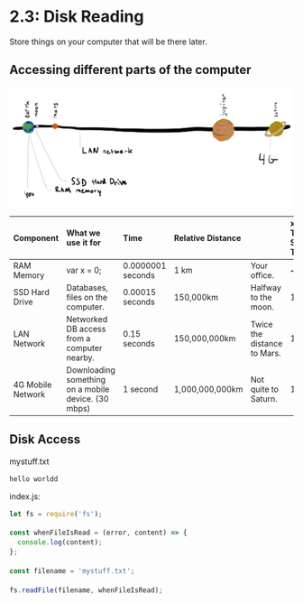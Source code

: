 # 2.3: Disk Reading

Store things on your computer that will be there later.

## Accessing different parts of the computer

![](../.gitbook/assets/my-document-2-2.jpg)

| Component | What we use it for | Time | Relative Distance |  | x Times Slower Than |
| :--- | :--- | :--- | :--- | :--- | :--- |
| RAM Memory | var x = 0; | 0.0000001 seconds | 1 km | Your office. | ~ |
| SSD Hard Drive | Databases, files on the computer. | 0.00015 seconds | 150,000km | Halfway to the moon. | 10³ |
| LAN Network | Networked DB access from a computer nearby. | 0.15 seconds | 150,000,000km | Twice the distance to Mars. | 10⁸ |
| 4G Mobile Network | Downloading something on a mobile device. \(30 mbps\) | 1 second | 1,000,000,000km | Not quite to Saturn. | 10⁹ |

## Disk Access

mystuff.txt

```js
hello worldd
```

index.js:

```js
let fs = require('fs');

const whenFileIsRead = (error, content) => {
  console.log(content);
};

const filename = 'mystuff.txt';

fs.readFile(filename, whenFileIsRead);
```
